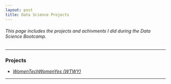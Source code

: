 ```yaml
---
layout: post
title: Data Science Projects
---
```


###### This page includes the projects and achivments I did during the Data Science Bootcamp.

---
### Projects

* [*WomenTechWomenYes (WTWY)*](https://lamam13.github.io/2019/09/07/WomenTechWomenYes/)

-----


